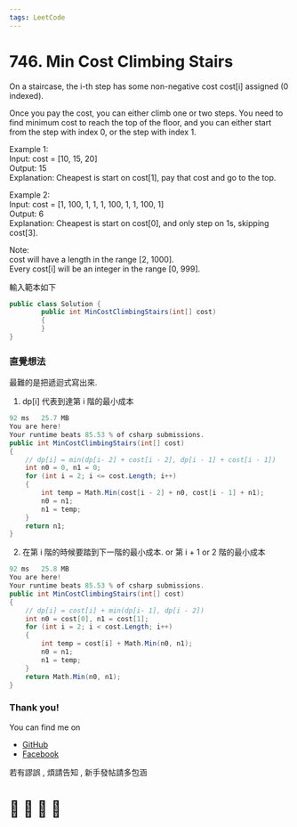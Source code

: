 ```yaml
---
tags: LeetCode
---
```


# 746. Min Cost Climbing Stairs
On a staircase, the i-th step has some non-negative cost cost[i] assigned (0 indexed).

Once you pay the cost, you can either climb one or two steps. You need to find minimum cost to reach the top of the floor, and you can either start from the step with index 0, or the step with index 1.

Example 1:    
Input: cost = [10, 15, 20]    
Output: 15    
Explanation: Cheapest is start on cost[1], pay that cost and go to the top.    

Example 2:    
Input: cost = [1, 100, 1, 1, 1, 100, 1, 1, 100, 1]    
Output: 6    
Explanation: Cheapest is start on cost[0], and only step on 1s, skipping cost[3].

Note:    
cost will have a length in the range [2, 1000].    
Every cost[i] will be an integer in the range [0, 999].    


輸入範本如下
```C#
public class Solution {
        public int MinCostClimbingStairs(int[] cost)
        {
        }
}
```

### 直覺想法
最難的是把遞迴式寫出來.

1. dp[i] 代表到達第 i 階的最小成本
```C#
92 ms	25.7 MB
You are here!
Your runtime beats 85.53 % of csharp submissions.
public int MinCostClimbingStairs(int[] cost)
{
    // dp[i] = min(dp[i- 2] + cost[i - 2], dp[i - 1] + cost[i - 1])
    int n0 = 0, n1 = 0;
    for (int i = 2; i <= cost.Length; i++)
    {
        int temp = Math.Min(cost[i - 2] + n0, cost[i - 1] + n1);
        n0 = n1;
        n1 = temp;
    }
    return n1;
}
```

2. 在第 i 階的時候要踏到下一階的最小成本. or 第 i + 1 or 2 階的最小成本
```C#
92 ms	25.8 MB
You are here!
Your runtime beats 85.53 % of csharp submissions.
public int MinCostClimbingStairs(int[] cost)
{
    // dp[i] = cost[i] + min(dp[i- 1], dp[i - 2])
    int n0 = cost[0], n1 = cost[1];
    for (int i = 2; i < cost.Length; i++)
    {
        int temp = cost[i] + Math.Min(n0, n1);
        n0 = n1;
        n1 = temp;
    }
    return Math.Min(n0, n1);
}
```

### Thank you! 

You can find me on

- [GitHub](https://github.com/s0920832252)
- [Facebook](https://www.facebook.com/fourtune.chen)

若有謬誤 , 煩請告知 , 新手發帖請多包涵

# :100: :muscle: :tada: :sheep: 
